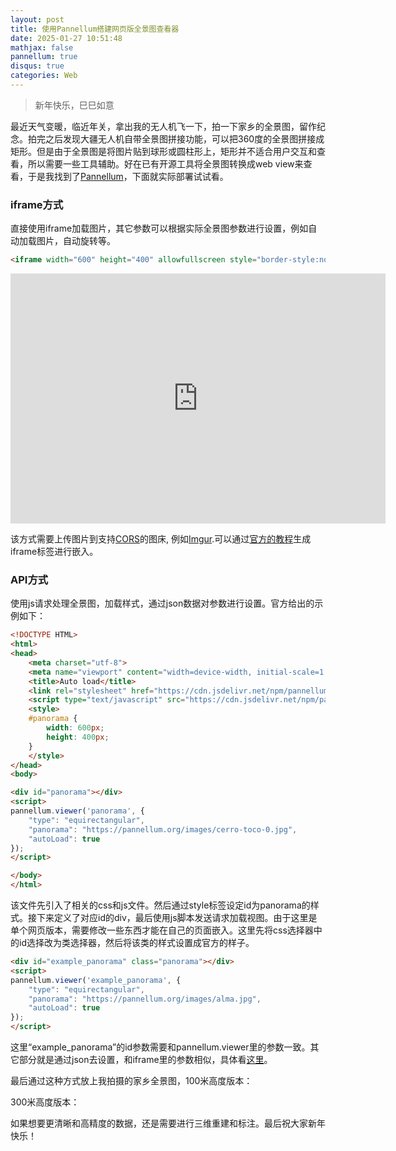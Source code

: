 ```yaml
---
layout: post
title: 使用Pannellum搭建网页版全景图查看器
date: 2025-01-27 10:51:48
mathjax: false
pannellum: true
disqus: true
categories: Web
---
```


> 新年快乐，巳巳如意

最近天气变暖，临近年关，拿出我的无人机飞一下，拍一下家乡的全景图，留作纪念。拍完之后发现大疆无人机自带全景图拼接功能，可以把360度的全景图拼接成矩形。但是由于全景图是将图片贴到球形或圆柱形上，矩形并不适合用户交互和查看，所以需要一些工具辅助。好在已有开源工具将全景图转换成web view来查看，于是我找到了[Pannellum](https://github.com/mpetroff/pannellum)，下面就实际部署试试看。

### iframe方式

直接使用iframe加载图片，其它参数可以根据实际全景图参数进行设置，例如自动加载图片，自动旋转等。
```html
<iframe width="600" height="400" allowfullscreen style="border-style:none;" src="https://cdn.pannellum.org/2.5/pannellum.htm#panorama=https://pannellum.org/images/cerro-toco-0.jpg&amp;autoLoad=true"></iframe>
```
<center><iframe width="600" height="400" allowfullscreen style="border-style:none;" src="https://cdn.pannellum.org/2.5/pannellum.htm#panorama=https://pannellum.org/images/cerro-toco-0.jpg&amp;autoLoad=true"></iframe></center>

该方式需要上传图片到支持[CORS](https://en.wikipedia.org/wiki/Cross-origin_resource_sharing)的图床, 例如[Imgur](https://imgur.com/).可以通过[官方的教程](https://pannellum.org/documentation/overview/tutorial/)生成iframe标签进行嵌入。

### API方式

使用js请求处理全景图，加载样式，通过json数据对参数进行设置。官方给出的示例如下：
```html
<!DOCTYPE HTML>
<html>
<head>
    <meta charset="utf-8">
    <meta name="viewport" content="width=device-width, initial-scale=1.0">
    <title>Auto load</title>
    <link rel="stylesheet" href="https://cdn.jsdelivr.net/npm/pannellum@2.5.6/build/pannellum.css"/>
    <script type="text/javascript" src="https://cdn.jsdelivr.net/npm/pannellum@2.5.6/build/pannellum.js"></script>
    <style>
    #panorama {
        width: 600px;
        height: 400px;
    }
    </style>
</head>
<body>

<div id="panorama"></div>
<script>
pannellum.viewer('panorama', {
    "type": "equirectangular",
    "panorama": "https://pannellum.org/images/cerro-toco-0.jpg",
    "autoLoad": true
});
</script>

</body>
</html>
```
该文件先引入了相关的css和js文件。然后通过style标签设定id为panorama的样式。接下来定义了对应id的div，最后使用js脚本发送请求加载视图。由于这里是单个网页版本，需要修改一些东西才能在自己的页面嵌入。这里先将css选择器中的id选择改为类选择器，然后将该类的样式设置成官方的样子。
```html
<div id="example_panorama" class="panorama"></div>
<script>
pannellum.viewer('example_panorama', {
    "type": "equirectangular",
    "panorama": "https://pannellum.org/images/alma.jpg",
    "autoLoad": true
});
</script>
```

<center><div id="example_panorama" class="panoramax"></div></center>
<script>
pannellum.viewer('example_panorama', {
    "type": "equirectangular",
    "panorama": "https://pannellum.org/images/alma.jpg",
    "autoLoad": true
});
</script>

这里“example_panorama”的id参数需要和pannellum.viewer里的参数一致。其它部分就是通过json去设置，和iframe里的参数相似，具体看[这里](https://pannellum.org/documentation/reference/)。

最后通过这种方式放上我拍摄的家乡全景图，100米高度版本：

<center><div id="panorama100" class="panoramax"></div></center>
<script>
pannellum.viewer('panorama100', {
    "type": "equirectangular",
    "panorama": "../../../../assets/images/DJI_20250127165331_0007_D.JPG",
    "showFullscreenCtrl": true
});
</script>

300米高度版本：
<center><div id="panorama300" class="panoramax"></div></center>
<script>
pannellum.viewer('panorama300', {
    "type": "equirectangular",
    "panorama": "../../../../assets/images/DJI_20250127164746_0003_D.JPG",
    "showFullscreenCtrl": true
});
</script>

如果想要更清晰和高精度的数据，还是需要进行三维重建和标注。最后祝大家新年快乐！